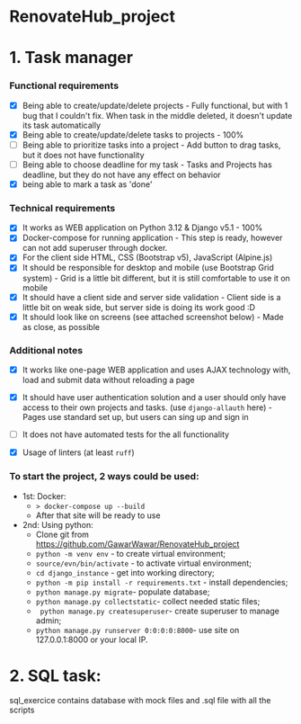 
# RenovateHub_project

  

# 1. Task manager
### Functional requirements
- [x] Being able to create/update/delete projects - Fully functional, but with 1 bug that I couldn't fix. When task in the middle deleted, it doesn't update its task automatically
- [x] Being able to create/update/delete tasks to projects - 100%
- [ ] Being able to prioritize tasks into a project - Add button to drag tasks, but it does not have functionality
- [ ] Being able to choose deadline for my task - Tasks and Projects has deadline, but they do not have any effect on behavior
- [x] being able to mark a task as 'done'
### Technical requirements
- [x] It works as WEB application on Python 3.12 & Django v5.1 - 100%
- [x] Docker-compose for running application - This step is ready, however can not add superuser through docker.
- [x] For the client side  HTML, CSS (Bootstrap v5), JavaScript (Alpine.js)
- [x] It should be responsible for desktop and mobile (use Bootstrap Grid system) - Grid is a little bit different, but it is still comfortable to use it on mobile
- [x] It should have a client side and server side validation - Client side is a little bit on weak side, but server side is doing its work good :D
- [x] It should look like on screens (see attached screenshot below) - Made as close, as possible
### Additional notes
- [x] It works like one-page WEB application and uses AJAX technology with, load and submit data without reloading a page 

- [x] It should have user authentication solution and a user should only have access to their own projects and tasks. (use `django-allauth` here) - Pages use standard set up, but users can sing up and sign in

- [ ] It does not have automated tests for the all functionality

- [x] Usage of linters (at least `ruff`)

### To start the project, 2 ways could be used:
- 1st: Docker:
  - `> docker-compose up --build`
  - After that site will be ready to use
- 2nd: Using python:
  - Clone git from https://github.com/GawarWawar/RenovateHub_project
  - `python -m venv env` - to create virtual environment;
  - `source/evn/bin/activate` - to activate virtual environment;
  - `cd django_instance` - get into working directory;
  - `python -m pip install -r requirements.txt` - install dependencies;
  - `python manage.py migrate`- populate database;
  - `python manage.py collectstatic`- collect needed static files;
  - ` python manage.py createsuperuser`- create superuser to manage admin;
  - `python manage.py runserver 0:0:0:0:8000`- use site on 127.0.0.1:8000 or your local IP.

# 2. SQL task:
sql_exercice contains database with mock files and .sql file with all the scripts